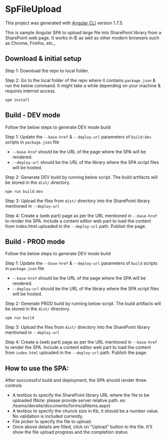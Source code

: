 # SpFileUpload

This project was generated with [Angular CLI](https://github.com/angular/angular-cli) version 1.7.3.

This is sample Angular SPA to upload large file into SharePoint library from a SharePoint web page.
It works in IE as well as other modern browsers such as Chrome, Firefox, etc.,

## Download & initial setup
Step 1: Download the repo to local folder.

Step 2: Go to the local folder of the repo where it contains `package.json` & run the below command. It might take a while depending on your machine & requires internet access.

`npm install` 


## Build - DEV mode
Follow the below steps to generate DEV mode build

Step 1: Update the `--base-href` & `--deploy-url` parameters of `build:dev` scripts in `package.json` file
 - `--base-href` should be the URL of the page where the SPA will be rendered.
 - `--deploy-url` should be the URL of the library where the SPA script files will be hosted. 

Step 2: Generate DEV build by running below script. 
The build artifacts will be stored in the `dist/` directory. 

`npm run build:dev`

Step 3: Upload the files from `dist/` directory into the SharePoint library mentioned in `--deploy-url`

Step 4: Create a (web part) page as per the URL mentioned in `--base-href` to render the SPA. Include a content editor web part to load the content from index.html uploaded in the `--deploy-url` path. Publish the page. 

## Build - PROD mode
Follow the below steps to generate DEV mode build

Step 1: Update the `--base-href` & `--deploy-url` parameters of `build` scripts in `package.json` file
- `--base-href` should be the URL of the page where the SPA will be rendered.
- `--deploy-url` should be the URL of the library where the SPA script files will be hosted. 

Step 2: Generate PROD build by running below script. 
The build artifacts will be stored in the `dist/` directory. 

`npm run build`

Step 3: Upload the files from `dist/` directory into the SharePoint library mentioned in `--deploy-url`

Step 4: Create a (web part) page as per the URL mentioned in `--base-href` to render the SPA. Include a content editor web part to load the content from `index.html` uploaded in the `--deploy-url` path. Publish the page. 


## How to use the SPA: 
After succcessful build and deployment, the SPA should render three controls
- A textbox to specify the SharePoint library URL where the file to be uploaded (Note: please provide server relative path. ex: /teams/devsite/documents/forms/allitems.aspx)
- A textbox to specify the chunck size in Kb, it should be a number value. No validation is included currently.
- File picker to specify the file to upload.
- Once above details are filled, click on "Upload" button to the file. It'll show the file upload progress and the completion status.
